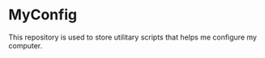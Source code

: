 # MyConfig

This repository is used to store utilitary scripts that helps me configure my computer.
